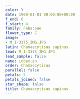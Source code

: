 ```yaml
---
color: Y
date: 1900-01-01 00:00:00+00:00
f_end: 6
f_start: 4
family: Fabaceae
flower_type: C
image:
- M_1-3175_IMG.JPG
latin: Chamaecytisus supinus
lead: M_1-3175_IMG.JPG
lead_sample: false
name: index.en
order: Chamaecytisus
parallel: false
petals: 5
petals_joined: false
star_shape: false
title: Chamaecytisus supinus
---
```

